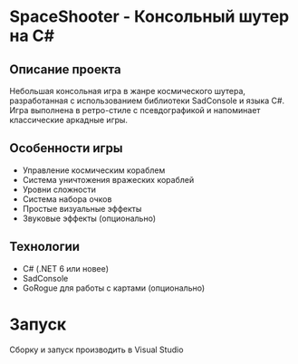 # SpaceShooter - Консольный шутер на C#
## Описание проекта
Небольшая консольная игра в жанре космического шутера, разработанная с использованием библиотеки SadConsole и языка C#. Игра выполнена в ретро-стиле с псевдографикой и напоминает классические аркадные игры.

## Особенности игры
- Управление космическим кораблем
- Система уничтожения вражеских кораблей
- Уровни сложности
- Система набора очков
- Простые визуальные эффекты
- Звуковые эффекты (опционально)

## Технологии
- C# (.NET 6 или новее)
- SadConsole
- GoRogue для работы с картами (опционально)

# Запуск
Сборку и запуск производить в Visual Studio
